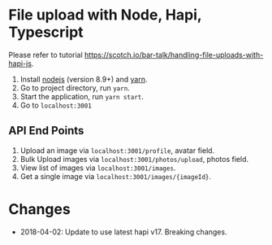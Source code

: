 # File upload with Node, Hapi, Typescript

Please refer to tutorial https://scotch.io/bar-talk/handling-file-uploads-with-hapi-js.

1. Install [nodejs](https://nodejs.org/en/) (version 8.9+) and [yarn](https://yarnpkg.com/en/docs/install).
2. Go to project directory, run `yarn`.
3. Start the application, run `yarn start`.
4. Go to `localhost:3001`

## API End Points

1. Upload an image via `localhost:3001/profile`, avatar field.
2. Bulk Upload images via `localhost:3001/photos/upload`, photos field.
3. View list of images via `localhost:3001/images`.
4. Get a single image via `localhost:3001/images/{imageId}`.

# Changes
- 2018-04-02: Update to use latest hapi v17. Breaking changes.